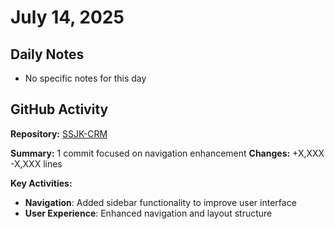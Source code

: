 ﻿# July 14, 2025

## Daily Notes

- No specific notes for this day

## GitHub Activity

**Repository:** [SSJK-CRM](https://github.com/Rupali59/SSJK-CRM)

**Summary:** 1 commit focused on navigation enhancement
**Changes:** +X,XXX -X,XXX lines

**Key Activities:**
- **Navigation**: Added sidebar functionality to improve user interface
- **User Experience**: Enhanced navigation and layout structure

